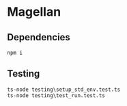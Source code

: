 # Magellan

## Dependencies

```
npm i
```

## Testing

```
ts-node testing\setup_std_env.test.ts
ts-node testing\test_run.test.ts
```
